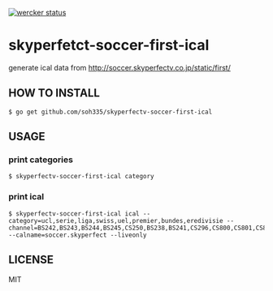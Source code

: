 [![wercker status](https://app.wercker.com/status/68cd212ef7d65141e1abf1d7dce2c433/s/master "wercker status")](https://app.wercker.com/project/bykey/68cd212ef7d65141e1abf1d7dce2c433)

# skyperfetct-soccer-first-ical

generate ical data from http://soccer.skyperfectv.co.jp/static/first/

## HOW TO INSTALL

```
$ go get github.com/soh335/skyperfectv-soccer-first-ical
```

## USAGE

### print categories

```
$ skyperfectv-soccer-first-ical category
```

### print ical

```
$ skyperfectv-soccer-first-ical ical --category=ucl,serie,liga,swiss,uel,premier,bundes,eredivisie --channel=BS242,BS243,BS244,BS245,CS250,BS238,BS241,CS296,CS800,CS801,CS802,CS805 --calname=soccer.skyperfect --liveonly
```

## LICENSE

MIT
